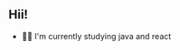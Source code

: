## Hii!

- :man_technologist:	 I'm currently studying java and react


                                                                                                                                          
                                                                                                                                         
